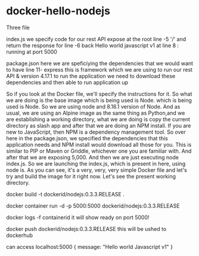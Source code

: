 # docker-hello-nodejs

Three file

index.js we specify code for our rest API 
expose at the root line -5 '/' 
and return the response for line -6 back Hello world javascript v1
at line 8 : running at port 5000


package.json
here we are speficiying the dependencies that we would want to have
line 11- express this is framework which we are using to run our rest API & version 4.17.1
to run the application we need to download these dependencies and then able to run application up




So if you look at the Docker file, we'll specify the instructions for it.
So what we are doing is the base image which is being used is Node.
which is being used is Node.
So we are using node and 8.16.1 version of Node.
And as usual, we are using an Alpine image
as the same thing as Python,and we are establishing a working directory,
what we are doing is copy the current directory as slash app
and after that we are doing an NPM install.
If you are new to JavaScript, then NPM is a dependency management tool.
So over here in the package.json,
we specified the dependencies that this application needs
and NPM install would download all those for you.
This is similar to PIP or Maven or
Griddle,
whichever one you are familiar with.
And after that we are exposing
5,000.
And then we are just executing node index.js.
So we are launching the index.js, which is present in here,
using node is.
As you can see, it's a very, very, very simple Docker file
and let's try and build the image for it right now.
Let's see the present working directory.






docker build -t dockerid/nodejs:0.3.3.RELEASE .

docker container run -d -p 5000:5000 dockerid/nodejs:0.3.3.RELEASE

docker logs -f containerid
it will show ready on port 5000!


docker push  dockerid/nodejs:0.3.3.RELEASE                this will be ushed to dockerhub

can access localhost:5000
{
message: "Hello world Javascript v1"
}

